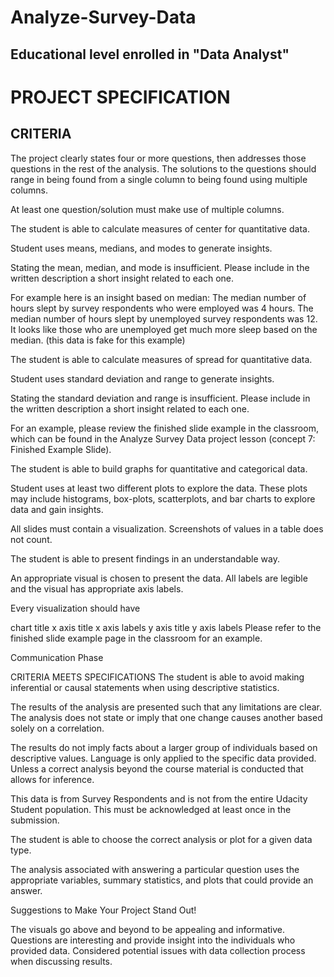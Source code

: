 

# Analyze-Survey-Data

## Educational level enrolled in "Data Analyst" 

# PROJECT SPECIFICATION

## CRITERIA

The project clearly states four or more questions, then addresses those questions in the rest of the analysis. The solutions to the questions should range in being found from a single column to being found using multiple columns.

At least one question/solution must make use of multiple columns.

The student is able to calculate measures of center for quantitative data.

Student uses means, medians, and modes to generate insights.

Stating the mean, median, and mode is insufficient. Please include in the written description a short insight related to each one.

For example here is an insight based on median:
The median number of hours slept by survey respondents who were employed was 4 hours. The median number of hours slept by unemployed survey respondents was 12. It looks like those who are unemployed get much more sleep based on the median.
(this data is fake for this example)

The student is able to calculate measures of spread for quantitative data.

Student uses standard deviation and range to generate insights.

Stating the standard deviation and range is insufficient. Please include in the written description a short insight related to each one.

For an example, please review the finished slide example in the classroom, which can be found in the Analyze Survey Data project lesson (concept 7: Finished Example Slide).

The student is able to build graphs for quantitative and categorical data.

Student uses at least two different plots to explore the data. These plots may include histograms, box-plots, scatterplots, and bar charts to explore data and gain insights.

All slides must contain a visualization. Screenshots of values in a table does not count.

The student is able to present findings in an understandable way.

An appropriate visual is chosen to present the data. All labels are legible and the visual has appropriate axis labels.

Every visualization should have

chart title
x axis title
x axis labels
y axis title
y axis labels
Please refer to the finished slide example page in the classroom for an example.

Communication Phase

CRITERIA
MEETS SPECIFICATIONS
The student is able to avoid making inferential or causal statements when using descriptive statistics.

The results of the analysis are presented such that any limitations are clear. The analysis does not state or imply that one change causes another based solely on a correlation.

The results do not imply facts about a larger group of individuals based on descriptive values. Language is only applied to the specific data provided. Unless a correct analysis beyond the course material is conducted that allows for inference.

This data is from Survey Respondents and is not from the entire Udacity Student population. This must be acknowledged at least once in the submission.

The student is able to choose the correct analysis or plot for a given data type.

The analysis associated with answering a particular question uses the appropriate variables, summary statistics, and plots that could provide an answer.

Suggestions to Make Your Project Stand Out!

The visuals go above and beyond to be appealing and informative.
Questions are interesting and provide insight into the individuals who provided data.
Considered potential issues with data collection process when discussing results.

